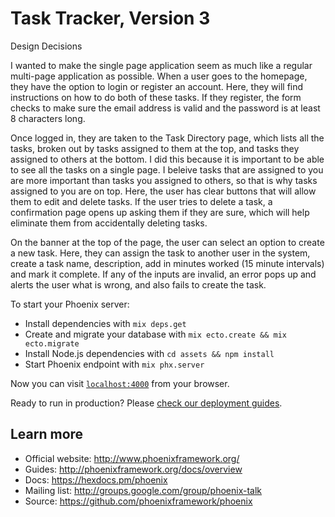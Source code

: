 # Task Tracker, Version 3

Design Decisions

I wanted to make the single page application seem as much like a regular multi-page application as possible.
When a user goes to the homepage, they have the option to login or register an account.  Here, they will find
instructions on how to do both of these tasks.  If they register, the form checks to make sure the email address 
is valid and the password is at least 8 characters long.  

Once logged in, they are taken to the Task Directory page,
which lists all the tasks, broken out by tasks assigned to them at the top, and tasks they assigned to others at
the bottom.  I did this because it is important to be able to see all the tasks on a single page.  I beleive tasks
that are assigned to you are more important than tasks you assigned to others, so that is why tasks assigned to you
are on top.  Here, the user has clear buttons that will allow them to edit and delete tasks.  If the user tries to 
delete a task, a confirmation page opens up asking them if they are sure, which will help eliminate them from 
accidentally deleting tasks. 

On the banner at the top of the page, the user can select an option to create a new task.  Here, they can assign 
the task to another user in the system, create a task name, description, add in minutes worked (15 minute intervals) 
and mark it complete.  If any of the inputs are invalid, an error pops up and alerts the user what is wrong, and also 
fails to create the task.

To start your Phoenix server:

  * Install dependencies with `mix deps.get`
  * Create and migrate your database with `mix ecto.create && mix ecto.migrate`
  * Install Node.js dependencies with `cd assets && npm install`
  * Start Phoenix endpoint with `mix phx.server`

Now you can visit [`localhost:4000`](http://localhost:4000) from your browser.

Ready to run in production? Please [check our deployment guides](http://www.phoenixframework.org/docs/deployment).

## Learn more

  * Official website: http://www.phoenixframework.org/
  * Guides: http://phoenixframework.org/docs/overview
  * Docs: https://hexdocs.pm/phoenix
  * Mailing list: http://groups.google.com/group/phoenix-talk
  * Source: https://github.com/phoenixframework/phoenix

